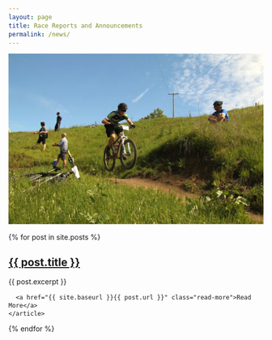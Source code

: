 ```yaml
---
layout: page
title: Race Reports and Announcements
permalink: /news/
---
```


![reports](../images/reports.jpg)

<div class="posts">
  {% for post in site.posts %}
    <article class="post">
  <h1><a href="{{ site.baseurl }}{{ post.url }}">{{ post.title }}</a></h1>
  <div class="preview">
        {{ post.excerpt }}
      </div>
  <pre><code>  &lt;a href="{{ site.baseurl }}{{ post.url }}" class="read-more"&gt;Read More&lt;/a&gt;
&lt;/article&gt;
</code></pre>
  <p>  {% endfor %}
</p>
</article></div>
